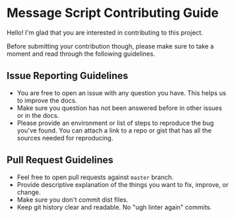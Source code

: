 # Message Script Contributing Guide

Hello! I'm glad that you are interested in contributing to this project.

Before submitting your contribution though, please make sure to take a moment and read through the following guidelines.

## Issue Reporting Guidelines

 * You are free to open an issue with any question you have. This helps us to improve the docs.
 * Make sure you question has not been answered before in other issues or in the docs.
 * Please provide an environment or list of steps to reproduce the bug you've found. You can attach a link to a repo or gist that has all the sources needed for reproducing.

## Pull Request Guidelines

 * Feel free to open pull requests against `master` branch.
 * Provide descriptive explanation of the things you want to fix, improve, or change.
 * Make sure you don't commit dist files.
 * Keep git history clear and readable. No "ugh linter again" commits.
